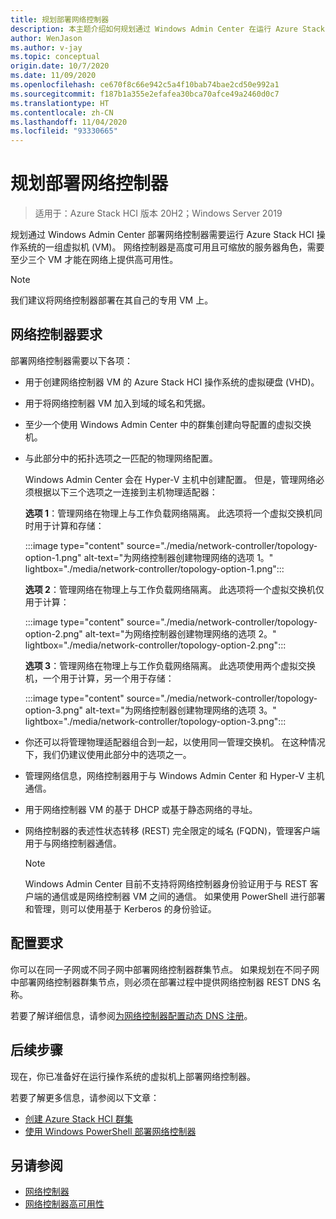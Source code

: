 ```yaml
---
title: 规划部署网络控制器
description: 本主题介绍如何规划通过 Windows Admin Center 在运行 Azure Stack HCI 操作系统的一组虚拟机 (VM) 上部署网络控制器。
author: WenJason
ms.author: v-jay
ms.topic: conceptual
origin.date: 10/7/2020
ms.date: 11/09/2020
ms.openlocfilehash: ce670f8c66e942c5a4f10bab74bae2cd50e992a1
ms.sourcegitcommit: f187b1a355e2efafea30bca70afce49a2460d0c7
ms.translationtype: HT
ms.contentlocale: zh-CN
ms.lasthandoff: 11/04/2020
ms.locfileid: "93330665"
---
```

# <a name="plan-to-deploy-network-controller"></a>规划部署网络控制器

>适用于：Azure Stack HCI 版本 20H2；Windows Server 2019

规划通过 Windows Admin Center 部署网络控制器需要运行 Azure Stack HCI 操作系统的一组虚拟机 (VM)。 网络控制器是高度可用且可缩放的服务器角色，需要至少三个 VM 才能在网络上提供高可用性。

   >[!NOTE]
   > 我们建议将网络控制器部署在其自己的专用 VM 上。

## <a name="network-controller-requirements"></a>网络控制器要求
部署网络控制器需要以下各项：
- 用于创建网络控制器 VM 的 Azure Stack HCI 操作系统的虚拟硬盘 (VHD)。
- 用于将网络控制器 VM 加入到域的域名和凭据。
- 至少一个使用 Windows Admin Center 中的群集创建向导配置的虚拟交换机。
- 与此部分中的拓扑选项之一匹配的物理网络配置。

    Windows Admin Center 会在 Hyper-V 主机中创建配置。 但是，管理网络必须根据以下三个选项之一连接到主机物理适配器：

    **选项 1**：管理网络在物理上与工作负载网络隔离。 此选项将一个虚拟交换机同时用于计算和存储：

    :::image type="content" source="./media/network-controller/topology-option-1.png" alt-text="为网络控制器创建物理网络的选项 1。" lightbox="./media/network-controller/topology-option-1.png":::

    **选项 2**：管理网络在物理上与工作负载网络隔离。 此选项将一个虚拟交换机仅用于计算：

    :::image type="content" source="./media/network-controller/topology-option-2.png" alt-text="为网络控制器创建物理网络的选项 2。" lightbox="./media/network-controller/topology-option-2.png":::

    **选项 3**：管理网络在物理上与工作负载网络隔离。 此选项使用两个虚拟交换机，一个用于计算，另一个用于存储：

    :::image type="content" source="./media/network-controller/topology-option-3.png" alt-text="为网络控制器创建物理网络的选项 3。" lightbox="./media/network-controller/topology-option-3.png":::

- 你还可以将管理物理适配器组合到一起，以使用同一管理交换机。 在这种情况下，我们仍建议使用此部分中的选项之一。
- 管理网络信息，网络控制器用于与 Windows Admin Center 和 Hyper-V 主机通信。
- 用于网络控制器 VM 的基于 DHCP 或基于静态网络的寻址。
- 网络控制器的表述性状态转移 (REST) 完全限定的域名 (FQDN)，管理客户端用于与网络控制器通信。

   >[!NOTE]
   > Windows Admin Center 目前不支持将网络控制器身份验证用于与 REST 客户端的通信或是网络控制器 VM 之间的通信。 如果使用 PowerShell 进行部署和管理，则可以使用基于 Kerberos 的身份验证。

## <a name="configuration-requirements"></a>配置要求
你可以在同一子网或不同子网中部署网络控制器群集节点。 如果规划在不同子网中部署网络控制器群集节点，则必须在部署过程中提供网络控制器 REST DNS 名称。

若要了解详细信息，请参阅[为网络控制器配置动态 DNS 注册](https://docs.microsoft.com/windows-server/networking/sdn/plan/installation-and-preparation-requirements-for-deploying-network-controller#step-3-configure-dynamic-dns-registration-for-network-controller)。

## <a name="next-steps"></a>后续步骤
现在，你已准备好在运行操作系统的虚拟机上部署网络控制器。

若要了解更多信息，请参阅以下文章：
- [创建 Azure Stack HCI 群集](../deploy/create-cluster.md)
- [使用 Windows PowerShell 部署网络控制器](../deploy/network-controller-powershell.md)

## <a name="see-also"></a>另请参阅
- [网络控制器](https://docs.microsoft.com/windows-server/networking/sdn/technologies/network-controller/network-controller)
- [网络控制器高可用性](https://docs.microsoft.com/windows-server/networking/sdn/technologies/network-controller/network-controller-high-availability)
